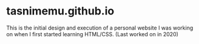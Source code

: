 # tasnimemu.github.io

This is the initial design and execution of a personal website I was working on when I first started learning HTML/CSS. (Last worked on in 2020)
